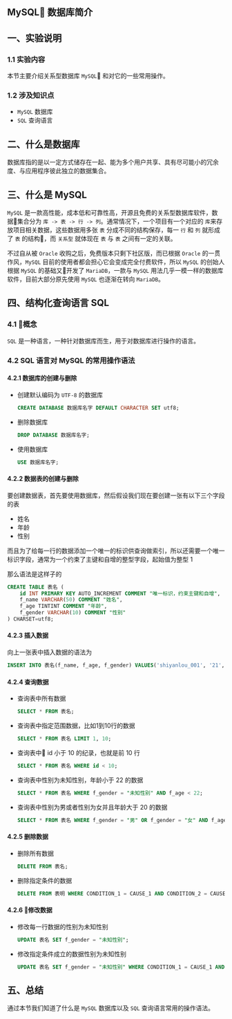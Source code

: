 ## MySQL 数据库简介

## 一、实验说明
### 1.1 实验内容
本节主要介绍关系型数据库 `MySQL` 和对它的一些常用操作。

### 1.2 涉及知识点
* `MySQL` 数据库
* `SQL` 查询语言

## 二、什么是数据库
数据库指的是以一定方式储存在一起、能为多个用户共享、具有尽可能小的冗余度、与应用程序彼此独立的数据集合。

## 三、什么是 MySQL
`MySQL` 是一款高性能，成本低和可靠性高，开源且免费的关系型数据库软件，数据集合分为 `库 -> 表 -> 行 -> 列`。通常情况下，一个项目有一个对应的 `库`来存放项目相关数据，这些数据用多张 `表` 分成不同的结构保存，每一 `行` 和 `列` 就形成了 `表` 的结构，而 `关系型` 就体现在 `表` 与 `表` 之间有一定的关联。

不过自从被 `Oracle` 收购之后，免费版本只剩下社区版，而已根据 `Oracle` 的一贯作风，`MySQL` 目前的使用者都会担心它会变成完全付费软件，所以 `MySQL` 的创始人根据 `MySQL` 的基础又开发了 `MariaDB`，一款与 `MySQL` 用法几乎一模一样的数据库软件，目前大部分原先使用 `MySQL` 也逐渐在转向 `MariaDB`。

## 四、结构化查询语言 SQL
### 4.1 概念
`SQL` 是一种语言，一种针对数据库而生，用于对数据库进行操作的语言。

### 4.2 SQL 语言对 MySQL 的常用操作语法
#### 4.2.1 数据库的创建与删除

* 创建默认编码为 `UTF-8` 的数据库
    ```sql
    CREATE DATABASE 数据库名字 DEFAULT CHARACTER SET utf8;
    ```

* 删除数据库
    ``` SQL
    DROP DATABASE 数据库名字;
    ```

* 使用数据库
    ```SQL
    USE 数据库名字;
    ```

#### 4.2.2 数据表的创建与删除
要创建数据表，首先要使用数据库，然后假设我们现在要创建一张有以下三个字段的表
* 姓名
* 年龄
* 性别

而且为了给每一行的数据添加一个唯一的标识供查询做索引，所以还需要一个唯一标识字段，通常为一个约束了主键和自增的整型字段，起始值为整型 1

那么语法是这样子的
```SQL
CREATE TABLE 表名 (
    id INT PRIMARY KEY AUTO_INCREMENT COMMENT "唯一标识，约束主键和自增",
    f_name VARCHAR(50) COMMENT "姓名",
    f_age TINTINT COMMENT "年龄",
    f_gender VARCHAR(10) COMMENT "性别"
) CHARSET=utf8;
```

#### 4.2.3 插入数据
向上一张表中插入数据的语法为
```SQL
INSERT INTO 表名(f_name, f_age, f_gender) VALUES('shiyanlou_001', '21', '性别未知');
```

#### 4.2.4 查询数据
* 查询表中所有数据
    ```SQL
    SELECT * FROM 表名;
    ```

* 查询表中指定范围数据，比如1到10行的数据
    ```SQL
    SELECT * FROM 表名 LIMIT 1, 10;
    ```

* 查询表中 id 小于 10 的纪录，也就是前 10 行
    ```SQL
    SELECT * FROM 表名 WHERE id < 10;
    ```

* 查询表中性别为未知性别，年龄小于 22 的数据
    ```SQL
    SELECT * FROM 表名 WHERE f_gender = "未知性别" AND f_age < 22;
    ```

* 查询表中性别为男或者性别为女并且年龄大于 20 的数据
    ```SQL
    SELECT * FROM 表名 WHERE f_gender = "男" OR f_gender = "女" AND f_age > 20;
    ```

#### 4.2.5 删除数据
* 删除所有数据
    ```SQL
    DELETE FROM 表名;
    ```

* 删除指定条件的数据
    ```SQL
    DELETE FROM 表明 WHERE CONDITION_1 = CAUSE_1 AND CONDITION_2 = CAUSE_2, ...;
    ```
#### 4.2.6 修改数据
* 修改每一行数据的性别为未知性别
    ```SQL
    UPDATE 表名 SET f_gender = "未知性别";
    ```

* 修改指定条件成立的数据性别为未知性别
    ```SQL
    UPDATE 表名 SET f_gender = "未知性别" WHERE CONDITION_1 = CAUSE_1 AND CONDITION_2 = CAUSE_2, ...;
    ```

## 五、总结
通过本节我们知道了什么是 `MySQL` 数据库以及 `SQL` 查询语言常用的操作语法。
